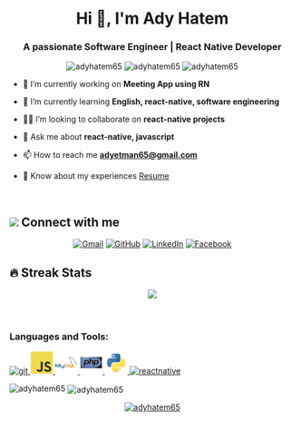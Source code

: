 <h1 align="center">Hi 👋, I'm Ady Hatem</h1>
<h3 align="center">A passionate Software Engineer | React Native Developer</h3>

<p align="center"> 
    	<img src="https://komarev.com/ghpvc/?username=adyhatem65&label=Profile%20views&color=0e75b6&style=flat" alt="adyhatem65" />
    	<img src="https://badges.pufler.dev/repos/adyhatem65" alt="adyhatem65" />
	<img src="https://img.shields.io/github/followers/adyhatem65?label=Followers" alt="adyhatem65" />
</p>

- 🔭 I’m currently working on **Meeting App using RN**

- 🌱 I’m currently learning **English, react-native, software engineering**

- 👯‍♂️ I’m looking to collaborate on **react-native projects**

- 💬 Ask me about **react-native, javascript**

- 📫 How to reach me **adyetman65@gmail.com**

- 📄 Know about my experiences [Resume](https://drive.google.com/file/d/1HXKRIs6eKlUow46Z2xtm_wwsNJ2976AN/view?usp=sharing)

<br>

## <img src="https://media.giphy.com/media/iY8CRBdQXODJSCERIr/giphy.gif" width="30px"> Connect with me
<p align="center">
	<a href="mailto:adyetman65@gmail.com"><img img src="https://img.shields.io/badge/gmail-%23EA4335.svg?style=plastic&logo=gmail&logoColor=white" alt="Gmail"/></a>
	<a href="https://github.com/adyhatem65"><img src="https://img.shields.io/badge/github-%23181717.svg?style=plastic&logo=github&logoColor=white" alt="GitHub"/></a>
	<a href="https://www.linkedin.com/in/adyhatem65/"><img src="https://img.shields.io/badge/linkedin-%230A66C2.svg?style=plastic&logo=linkedin&logoColor=white" alt="LinkedIn"/></a>
	<a href="https://www.facebook.com/adyhatem65"><img src="https://img.shields.io/badge/facebook-%231877F2.svg?style=plastic&logo=facebook&logoColor=white" alt="Facebook"/></a>
</p>

## 🔥 Streak Stats
<p align="center"><img src="https://github-readme-streak-stats.herokuapp.com/?user=adyhatem65&theme=algolia" /></p>

<br>

<h3 align="left">Languages and Tools:</h3>
<p align="left"> <a href="https://git-scm.com/" target="_blank" rel="noreferrer"> <img src="https://www.vectorlogo.zone/logos/git-scm/git-scm-icon.svg" alt="git" width="40" height="40"/> </a> <a href="https://developer.mozilla.org/en-US/docs/Web/JavaScript" target="_blank" rel="noreferrer"> <img src="https://raw.githubusercontent.com/devicons/devicon/master/icons/javascript/javascript-original.svg" alt="javascript" width="40" height="40"/> </a> <a href="https://www.mysql.com/" target="_blank" rel="noreferrer"> <img src="https://raw.githubusercontent.com/devicons/devicon/master/icons/mysql/mysql-original-wordmark.svg" alt="mysql" width="40" height="40"/> </a> <a href="https://www.php.net" target="_blank" rel="noreferrer"> <img src="https://raw.githubusercontent.com/devicons/devicon/master/icons/php/php-original.svg" alt="php" width="40" height="40"/> </a> <a href="https://www.python.org" target="_blank" rel="noreferrer"> <img src="https://raw.githubusercontent.com/devicons/devicon/master/icons/python/python-original.svg" alt="python" width="40" height="40"/> </a> <a href="https://reactnative.dev/" target="_blank" rel="noreferrer"> <img src="https://reactnative.dev/img/header_logo.svg" alt="reactnative" width="40" height="40"/> </a> </p>

<p><img align="left" src="https://github-readme-stats.vercel.app/api/top-langs?username=adyhatem65&show_icons=true&locale=en&layout=compact" alt="adyhatem65" /></p>

<p>&nbsp;<img align="center" src="https://github-readme-stats.vercel.app/api?username=adyhatem65&show_icons=true&locale=en" alt="adyhatem65" /></p>

<p align="center"> <a href="https://github.com/ryo-ma/github-profile-trophy"><img src="https://github-profile-trophy.vercel.app/?username=adyhatem65" alt="adyhatem65" /></a> </p>

